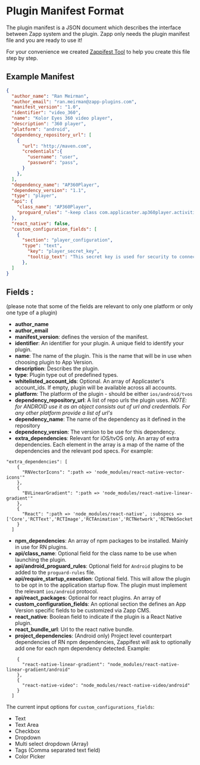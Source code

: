 # Plugin Manifest Format

The plugin manifest is a JSON document which describes the interface between Zapp system and the plugin. Zapp only needs the plugin manifest file and you are ready to use it!

For your convenience we created [Zappifest Tool](https://github.com/applicaster/zappifest) to help you create this file step by step.

## Example Manifest
```json
{
  "author_name": "Ran Meirman",
  "author_email": "ran.meirman@zapp-plugins.com",
  "manifest_version": "1.0",
  "identifier": "video_360",
  "name": "Kolor Eyes 360 video player",
  "description": "360 player",
  "platform": "android",
  "dependency_repository_url": [
    {
      "url": "http://maven.com",
      "credentials":{
        "username": "user",
        "password": "pass",
      }
    },
  ],
  "dependency_name": "AP360Player",
  "dependency_version": "1.1",
  "type": "player",
  "api": {
    "class_name": "AP360Player",
    "proguard_rules": "-keep class com.applicaster.ap360player.activities.KolorEyePlayer360Activity {*;}",
  },
  "react_native": false,
  "custom_configuration_fields": [
    {
      "section": "player_configuration",
      "type": "text",
        "key": "player_secret_key",
        "tooltip_text": "This secret key is used for security to connect to the proper 360Player account. \nTo learn more about it, click <a href=http://developer.applicaster.com target=_blank>here</a>."
      },
  ]
}
```

## Fields :
(please note that some of the fields are relevant to only one platform or only one type of a plugin)

- **author_name**
- **author_email**
- **manifest_version**: defines the version of the manifest.
- **identifier**: An identifier for your plugin. A unique field to identify your plugin.
- **name**: The name of the plugin. This is the name that will be in use when choosing plugin to App Version.
- **description**: Describes the plugin.
- **type**: Plugin type out of predefined types.
- **whitelisted_account_ids**: Optional. An array of Applicaster's account_ids. If empty, plugin will be available across all accounts.
- **platform**: The platform of the plugin - should be either `ios/android/tvos`
- **dependency_repository_url**: A list of repo urls the plugin uses.
 _NOTE: for ANDROID use it as an object consists out of url and credentials. For any other platform provide a list of url's_
- **dependency_name**: The name of the dependency as it defined in the repository
- **dependency_version**: The version to be use for this dependency.
- **extra_dependencies**: Relevant for iOS/tvOS only. An array of extra dependencies. Each element in the array is a map of the name of the dependencies and the relevant pod specs. For example:
```
"extra_dependencies": [
    {
      "RNVectorIcons": ":path => 'node_modules/react-native-vector-icons'"
    },
    {
      "BVLinearGradient": ":path => 'node_modules/react-native-linear-gradient'"
    },
    {
      "React": ":path => 'node_modules/react-native', :subspecs => ['Core','RCTText','RCTImage','RCTAnimation','RCTNetwork','RCTWebSocket','RCTLinkingIOS']"
    }
  ]
```
- **npm_dependencies**: An array of npm packages to be installed. Mainly in use for RN plugins.
- **api/class_name**: Optional field for the class name to be use when launching the plugin.
- **api/android_proguard_rules**: Optional field for `Android` plugins to be added to the `proguard-rules` file.
- **api/require_startup_execution**: Optional field. This will allow the plugin to be opt in to the application startup flow. The plugin must implement the relevant `ios/android` protocol.
- **api/react_packages**: Optional for react plugins. An array of
- **custom_configuration_fields**: An optional section the defines an App Version specific fields to be customized via Zapp CMS.
- **react_native**: Boolean field to indicate if the plugin is a React Native plugin.
- **react_bundle_url**: Url to the react native bundle.
- **project_dependencies**: (Android only) Project level counterpart dependencies of RN npm dependencies, Zappifest will ask to optionally add one for each npm dependency detected. Example:
```"project_dependencies": [
    {
      "react-native-linear-gradient": "node_modules/react-native-linear-gradient/android"
    },
    {
      "react-native-video": "node_modules/react-native-video/android"
    }
  ]
``` 

The current input options for `custom_configurations_fields`:
* Text
* Text Area
* Checkbox
* Dropdown
* Multi select dropdown (Array)
* Tags (Comma separated text field)
* Color Picker
